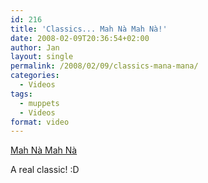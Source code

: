 ```yaml
---
id: 216
title: 'Classics... Mah Nà Mah Nà!'
date: 2008-02-09T20:36:54+02:00
author: Jan
layout: single
permalink: /2008/02/09/classics-mana-mana/
categories:
  - Videos
tags:
  - muppets
  - Videos
format: video
---
```

[Mah Nà Mah Nà](http://en.wikipedia.org/wiki/Mah_N%C3%A0_Mah_N%C3%A0)

A real classic! :D